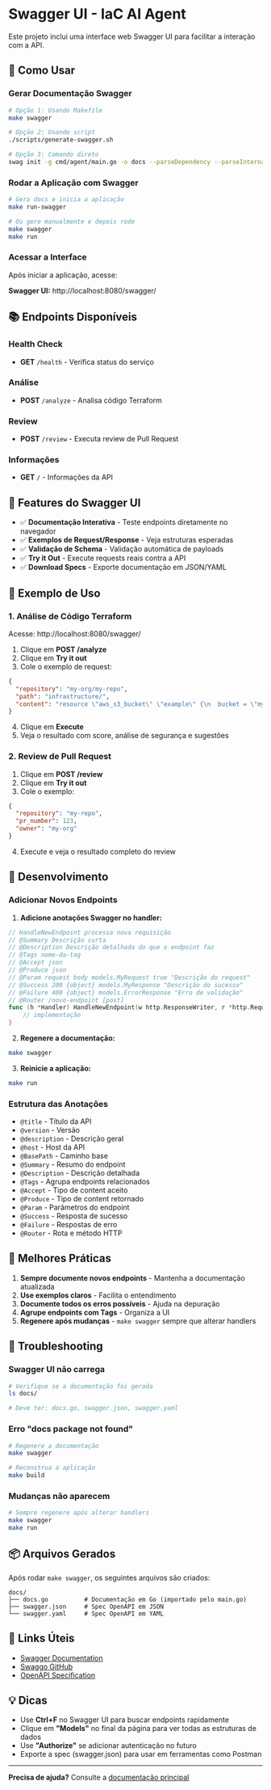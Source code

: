 # Swagger UI - IaC AI Agent

Este projeto inclui uma interface web Swagger UI para facilitar a interação com a API.

## 🚀 Como Usar

### Gerar Documentação Swagger

```bash
# Opção 1: Usando Makefile
make swagger

# Opção 2: Usando script
./scripts/generate-swagger.sh

# Opção 3: Comando direto
swag init -g cmd/agent/main.go -o docs --parseDependency --parseInternal
```

### Rodar a Aplicação com Swagger

```bash
# Gera docs e inicia a aplicação
make run-swagger

# Ou gere manualmente e depois rode
make swagger
make run
```

### Acessar a Interface

Após iniciar a aplicação, acesse:

**Swagger UI:** http://localhost:8080/swagger/

## 📚 Endpoints Disponíveis

### Health Check
- **GET** `/health` - Verifica status do serviço

### Análise
- **POST** `/analyze` - Analisa código Terraform

### Review
- **POST** `/review` - Executa review de Pull Request

### Informações
- **GET** `/` - Informações da API

## 🎨 Features do Swagger UI

- ✅ **Documentação Interativa** - Teste endpoints diretamente no navegador
- ✅ **Exemplos de Request/Response** - Veja estruturas esperadas
- ✅ **Validação de Schema** - Validação automática de payloads
- ✅ **Try it Out** - Execute requests reais contra a API
- ✅ **Download Specs** - Exporte documentação em JSON/YAML

## 📝 Exemplo de Uso

### 1. Análise de Código Terraform

Acesse: http://localhost:8080/swagger/

1. Clique em **POST /analyze**
2. Clique em **Try it out**
3. Cole o exemplo de request:

```json
{
  "repository": "my-org/my-repo",
  "path": "infrastructure/",
  "content": "resource \"aws_s3_bucket\" \"example\" {\n  bucket = \"my-bucket\"\n}"
}
```

4. Clique em **Execute**
5. Veja o resultado com score, análise de segurança e sugestões

### 2. Review de Pull Request

1. Clique em **POST /review**
2. Clique em **Try it out**
3. Cole o exemplo:

```json
{
  "repository": "my-repo",
  "pr_number": 123,
  "owner": "my-org"
}
```

4. Execute e veja o resultado completo do review

## 🔧 Desenvolvimento

### Adicionar Novos Endpoints

1. **Adicione anotações Swagger no handler:**

```go
// HandleNewEndpoint processa nova requisição
// @Summary Descrição curta
// @Description Descrição detalhada do que o endpoint faz
// @Tags nome-da-tag
// @Accept json
// @Produce json
// @Param request body models.MyRequest true "Descrição do request"
// @Success 200 {object} models.MyResponse "Descrição do sucesso"
// @Failure 400 {object} models.ErrorResponse "Erro de validação"
// @Router /novo-endpoint [post]
func (h *Handler) HandleNewEndpoint(w http.ResponseWriter, r *http.Request) {
    // implementação
}
```

2. **Regenere a documentação:**

```bash
make swagger
```

3. **Reinicie a aplicação:**

```bash
make run
```

### Estrutura das Anotações

- `@title` - Título da API
- `@version` - Versão
- `@description` - Descrição geral
- `@host` - Host da API
- `@BasePath` - Caminho base
- `@Summary` - Resumo do endpoint
- `@Description` - Descrição detalhada
- `@Tags` - Agrupa endpoints relacionados
- `@Accept` - Tipo de content aceito
- `@Produce` - Tipo de content retornado
- `@Param` - Parâmetros do endpoint
- `@Success` - Resposta de sucesso
- `@Failure` - Respostas de erro
- `@Router` - Rota e método HTTP

## 🎯 Melhores Práticas

1. **Sempre documente novos endpoints** - Mantenha a documentação atualizada
2. **Use exemplos claros** - Facilita o entendimento
3. **Documente todos os erros possíveis** - Ajuda na depuração
4. **Agrupe endpoints com Tags** - Organiza a UI
5. **Regenere após mudanças** - `make swagger` sempre que alterar handlers

## 🐛 Troubleshooting

### Swagger UI não carrega

```bash
# Verifique se a documentação foi gerada
ls docs/

# Deve ter: docs.go, swagger.json, swagger.yaml
```

### Erro "docs package not found"

```bash
# Regenere a documentação
make swagger

# Reconstrua a aplicação
make build
```

### Mudanças não aparecem

```bash
# Sempre regenere após alterar handlers
make swagger
make run
```

## 📦 Arquivos Gerados

Após rodar `make swagger`, os seguintes arquivos são criados:

```
docs/
├── docs.go          # Documentação em Go (importado pelo main.go)
├── swagger.json     # Spec OpenAPI em JSON
└── swagger.yaml     # Spec OpenAPI em YAML
```

## 🔗 Links Úteis

- [Swagger Documentation](https://swagger.io/docs/)
- [Swaggo GitHub](https://github.com/swaggo/swag)
- [OpenAPI Specification](https://swagger.io/specification/)

## 💡 Dicas

- Use **Ctrl+F** no Swagger UI para buscar endpoints rapidamente
- Clique em **"Models"** no final da página para ver todas as estruturas de dados
- Use **"Authorize"** se adicionar autenticação no futuro
- Exporte a spec (swagger.json) para usar em ferramentas como Postman

---

**Precisa de ajuda?** Consulte a [documentação principal](README.md)
